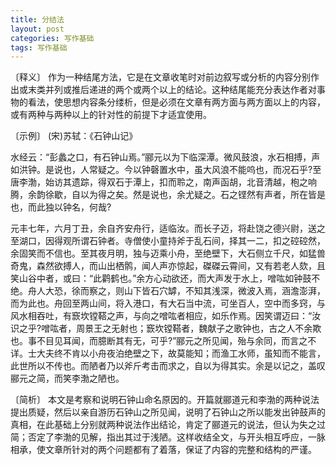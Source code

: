 ```yaml
---
title: 分结法
layout: post
categories: 写作基础
tags: 写作基础
---
```


〔释义〕 作为一种结尾方法，它是在文章收笔时对前边叙写或分析的内容分别作出或末类并列或推后递进的两个或两个以上的结论。这种结尾能充分表达作者对事物的看法，使思想内容条分缕析，但是必须在文章有两方面与两方面以上的内容，或有两种与两种以上的针对性的前提下才适宜使用。

〔示例〕 (宋)苏轼：《石钟山记》

水经云：“彭蠡之口，有石钟山焉。”郦元以为下临深潭。微风鼓浪，水石相搏，声如洪钟。是说也，人常疑之。今以钟磬置水中，虽大风浪不能呜也，而况石乎?至唐李渤，始访其遗踪，得双石于潭上，扣而聆之，南声函胡，北音清越，枹之响腾，余韵徐歇，自以为得之矣。然是说也，余尤疑之。石之铿然有声者，所在皆是也，而此独以钟名，何哉?

元丰七年，六月丁丑，余自齐安舟行，适临汝。而长子迈，将赴饶之德兴尉，送之至湖口，因得观所谓石钟者。寺僧使小童持斧于乱石间，择其一二，扣之硿硿然，余固笑而不信也。至其夜月明，独与迈乘小舟，至绝壁下，大石侧立千尺，如猛兽奇鬼，森然欲搏人，而山出栖鹘，闻人声亦惊起，磔磔云霄间，又有若老人欬，且笑山谷中者，或曰：“此鹳鹤也。”余方心动欲还，而大声发于水上，噌吰如钟鼓不绝。舟人大恐，徐而察之，则山下皆石穴罅，不知其浅深，微波入焉，涵澹澎湃，而为此也。舟回至两山间，将入港口，有大石当中流，可坐百人，空中而多窍，与风水相吞吐，有窾坎镗鞳之声，与向之噌吰者相应，如乐作焉。因笑谓迈曰：“汝识之乎?噌吰者，周景王之无射也；窾坎镗鞳者，魏献子之歌钟也，古之人不余欺也。事不目见耳闻，而臆断其有无，可乎?”郦元之所见闻，殆与余同，而言之不详。士大夫终不肯以小舟夜泊绝壁之下，故莫能知；而渔工水师，虽知而不能言，此世所以不传也。而陋者乃以斧斤考击而求之，自以为得其实。余是以记之，盖叹郦元之简，而笑李渤之陋也。

〔简析〕 本文是考察和说明石钟山命名原因的。开篇就郦道元和李渤的两种说法提出质疑，然后以亲自游历石钟山之所见闻，说明了石钟山之所以能发出钟鼓声的真相，在此基础上分别就两种说法作出结论，肯定了郦道元的说法，但认为失之过简；否定了李渤的见解，指出其过于浅陋。这样收结全文，与开头相互呼应，一脉相承，使文章所针对的两个问题都有了着落，保证了内容的完整和结构的严谨。 